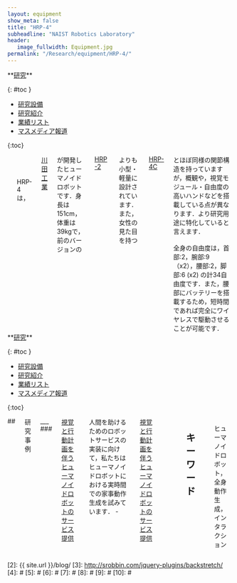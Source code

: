 ```yaml
---
layout: equipment
show_meta: false
title: "HRP-4"
subheadline: "NAIST Robotics Laboratory"
header:
   image_fullwidth: Equipment.jpg
permalink: "/Research/equipment/HRP-4/"
---
```


<div class="row">
<div class="medium-4 medium-push-8 columns" markdown="1">
<div class="panel radius" markdown="1">
**<a href="{{ site.url }}{{ site.baseurl }}/Research/">研究</a>**

{: #toc }
*  <a href="{{ site.url }}{{ site.baseurl }}/Research/equipment/">研究設備</a>  
*  <a href="{{ site.url }}{{ site.baseurl }}/Research/topics/">研究紹介</a>  
*  <a href="{{ site.url }}{{ site.baseurl }}/Research/publication/">業績リスト</a>  
*  <a href="{{ site.url }}{{ site.baseurl }}/Research/press/">マスメディア報道</a>  

{:toc}
</div>
</div><!-- /.medium-4.columns -->


<div class="medium-8 medium-pull-4 columns" markdown="1">
<div style="text-align:center">
<img class="t50" src="{{ site.urlimg }}HRP-4_main.jpg" alt="">
</div>
<br/>
<br/>
<br/>
HRP-4は，<a href="https://www.kawada.co.jp/">川田工業</a>が開発したヒューマノイドロボットです．身長は151cm，体重は39kgで，前のバージョンの<a href="{{ site.url }}{{ site.baseurl }}/Research/equipment/HRP-2/">HRP-2</a>よりも小型・軽量に設計されています．また，女性の見た目を持つ<a href="https://www.aist.go.jp/aist_j/press_release/pr2009/pr20090316/pr20090316.html">HRP-4C</a>とほぼ同様の関節構造を持っていますが，概観や，視覚モジュール・自由度の高いハンドなどを搭載している点が異なります．より研究用途に特化していると言えます．
<br/>
<br/>
全身の自由度は，首部:2，腕部:9（x2），腰部:2，脚部:6 (x2) の計34自由度です．また，腰部にバッテリーを搭載するため，短時間であれば完全にワイヤレスで駆動させることが可能です．


</div>

</div><!-- /.row -->

<div class="row">
<div class="medium-4 medium-push-8 columns" markdown="1">
<div class="panel radius" markdown="1">
**<a href="{{ site.url }}{{ site.baseurl }}/Research/">研究</a>**

{: #toc }
*  <a href="{{ site.url }}{{ site.baseurl }}/Research/equipment/">研究設備</a>  
*  <a href="{{ site.url }}{{ site.baseurl }}/Research/topics/">研究紹介</a>  
*  <a href="{{ site.url }}{{ site.baseurl }}/Research/publication/">業績リスト</a>  
*  <a href="{{ site.url }}{{ site.baseurl }}/Research/press/">マスメディア報道</a>  

{:toc}
</div>
</div><!-- /.medium-4.columns -->

<div class="medium-8 medium-pull-4 columns" markdown="1">
## <span style="font-size: 100%">研究事例</span>
___
### <span style="font-size: 100%"><a href="{{ site.url }}{{ site.baseurl }}/Research/topics/satoki-t_overview/">視覚と行動計画を伴うヒューマノイドロボットのサービス提供</a></span>
人間を助けるためのロボットサービスの実装に向けて，私たちはヒューマノイドロボットにおける実時間での家事動作生成を試みています．  
-<a href="{{ site.url }}{{ site.baseurl }}/Research/topics/satoki-t_overview/">視覚と行動計画を伴うヒューマノイドロボットのサービス提供</a>  
<div style="text-align:center">
<img class="t50" src="{{ site.urlimg }}humanoid_service.jpg" alt="">
</div>
<br/>


## <span style="font-size: 100%">キーワード</span>
___
ヒューマノイドロボット，全身動作生成，インタラクション
</div> 
</div><!-- /.row -->



 [1]: http://kramdown.gettalong.org/converter/html.html#toc
 [2]: {{ site.url }}/blog/
 [3]: http://srobbin.com/jquery-plugins/backstretch/
 [4]: #
 [5]: #
 [6]: #
 [7]: #
 [8]: #
 [9]: #
 [10]: #
